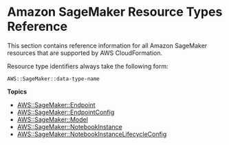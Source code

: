 # Amazon SageMaker Resource Types Reference<a name="cfn-reference-sagemaker"></a>

This section contains reference information for all Amazon SageMaker resources that are supported by AWS CloudFormation\.

Resource type identifiers always take the following form:

```
AWS::SageMaker::data-type-name
```

**Topics**
+ [AWS::SageMaker::Endpoint](aws-resource-sagemaker-endpoint.md)
+ [AWS::SageMaker::EndpointConfig](aws-resource-sagemaker-endpointconfig.md)
+ [AWS::SageMaker::Model](aws-resource-sagemaker-model.md)
+ [AWS::SageMaker::NotebookInstance](aws-resource-sagemaker-notebookinstance.md)
+ [AWS::SageMaker::NotebookInstanceLifecycleConfig](aws-resource-sagemaker-notebookinstancelifecycleconfig.md)
